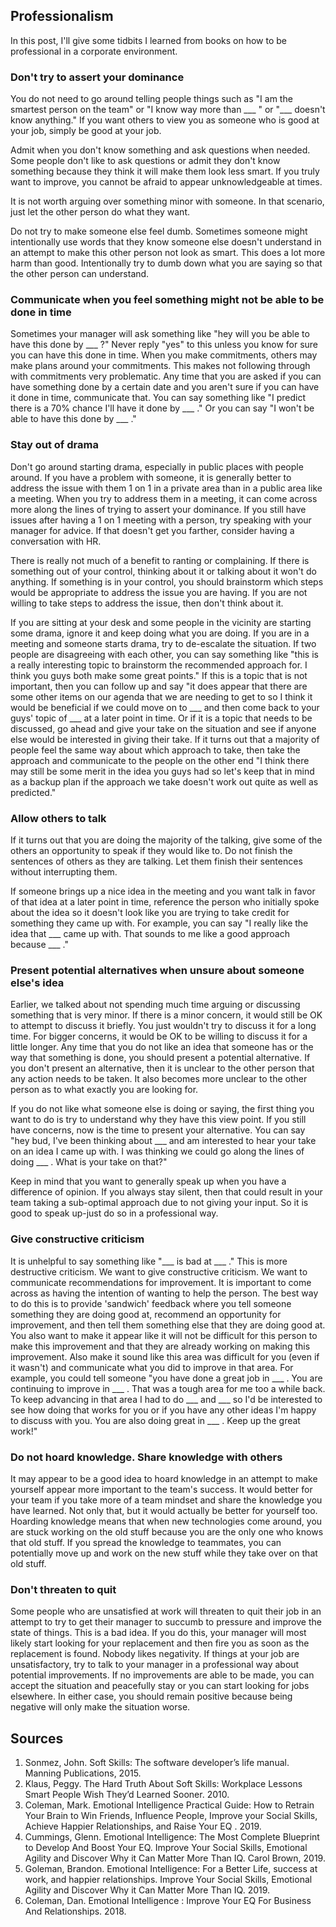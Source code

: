 ## Professionalism
In this post, I'll give some tidbits I learned from books on how to be professional in a corporate environment.

### Don't try to assert your dominance
You do not need to go around telling people things such as "I am the smartest person on the team" or "I know way more than ___ " or "___ doesn't know anything." If you want others to view you as someone who is good at your job, simply be good at your job.

Admit when you don't know something and ask questions when needed. Some people don't like to ask questions or admit they don't know something because they think it will make them look less smart. If you truly want to improve, you cannot be afraid to appear unknowledgeable at times.

It is not worth arguing over something minor with someone. In that scenario, just let the other person do what they want.

Do not try to make someone else feel dumb. Sometimes someone might intentionally use words that they know someone else doesn't understand in an attempt to make this other person not look as smart. This does a lot more harm than good. Intentionally try to dumb down what you are saying so that the other person can understand.

### Communicate when you feel something might not be able to be done in time
Sometimes your manager will ask something like "hey will you be able to have this done by ___ ?" Never reply "yes" to this unless you know for sure you can have this done in time. When you make commitments, others may make plans around your commitments. This makes not following through with commitments very problematic. Any time that you are asked if you can have something done by a certain date and you aren't sure if you can have it done in time, communicate that. You can say something like "I predict there is a 70% chance I'll have it done by ___ ." Or you can say "I won't be able to have this done by ___ ." 

### Stay out of drama
Don't go around starting drama, especially in public places with people around. If you have a problem with someone, it is generally better to address the issue with them 1 on 1 in a private area than in a public area like a meeting. When you try to address them in a meeting, it can come across more along the lines of trying to assert your dominance. If you still have issues after having a 1 on 1 meeting with a person, try speaking with your manager for advice. If that doesn't get you farther, consider having a conversation with HR.

There is really not much of a benefit to ranting or complaining. If there is something out of your control, thinking about it or talking about it won't do anything. If something is in your control, you should brainstorm which steps would be appropriate to address the issue you are having. If you are not willing to take steps to address the issue, then don't think about it.

If you are sitting at your desk and some people in the vicinity are starting some drama, ignore it and keep doing what you are doing. If you are in a meeting and someone starts drama, try to de-escalate the situation. If two people are disagreeing with each other, you can say something like "this is a really interesting topic to brainstorm the recommended approach for. I think you guys both make some great points." If this is a topic that is not important, then you can follow up and say "it does appear that there are some other items on our agenda that we are needing to get to so I think it would be beneficial if we could move on to ___ and then come back to your guys' topic of ___ at a later point in time. Or if it is a topic that needs to be discussed, go ahead and give your take on the situation and see if anyone else would be interested in giving their take. If it turns out that a majority of people feel the same way about which approach to take, then take the approach and communicate to the people on the other end "I think there may still be some merit in the idea you guys had so let's keep that in mind as a backup plan if the approach we take doesn't work out quite as well as predicted."

### Allow others to talk
If it turns out that you are doing the majority of the talking, give some of the others an opportunity to speak if they would like to.  Do not finish the sentences of others as they are talking. Let them finish their sentences without interrupting them.

If someone brings up a nice idea in the meeting and you want talk in favor of that idea at a later point in time, reference the person who initially spoke about the idea so it doesn't look like you are trying to take credit for something they came up with. For example, you can say "I really like the idea that ___ came up with. That sounds to me like a good approach because ___ ."

### Present potential alternatives when unsure about someone else's idea
Earlier, we talked about not spending much time arguing or discussing something that is very minor. If there is a minor concern, it would still be OK to attempt to discuss it briefly. You just wouldn't try to discuss it for a long time. For bigger concerns, it would be OK to be willing to discuss it for a little longer. Any time that you do not like an idea that someone has or the way that something is done, you should present a potential alternative. If you don't present an alternative, then it is unclear to the other person that any action needs to be taken. It also becomes more unclear to the other person as to what exactly you are looking for. 

If you do not like what someone else is doing or saying, the first thing you want to do is try to understand why they have this view point. If you still have concerns, now is the time to present your alternative. You can say "hey bud, I've been thinking about ___ and am interested to hear your take on an idea I came up with. I was thinking we could go along the lines of doing ___ . What is your take on that?"

Keep in mind that you want to generally speak up when you have a difference of opinion. If you always stay silent, then that could result in your team taking a sub-optimal approach due to not giving your input. So it is good to speak up-just do so in a professional way.

### Give constructive criticism
It is unhelpful to say something like "___ is bad at ___ ." This is more destructive criticism. We want to give constructive criticism. We want to communicate recommendations for improvement. It is important to come across as having the intention of wanting to help the person. The best way to do this is to provide 'sandwich' feedback where you tell someone something they are doing good at, recommend an opportunity for improvement, and then tell them something else that they are doing good at. You also want to make it appear like it will not be difficult for this person to make this improvement and that they are already working on making this improvement. Also make it sound like this area was difficult for you (even if it wasn't) and communicate what you did to improve in that area. For example, you could tell someone "you have done a great job in ___ . You are continuing to improve in ___ . That was a tough area for me too a while back. To keep advancing in that area I had to do ___ and ___ so I'd be interested to see how doing that works for you or if you have any other ideas I'm happy to discuss with you. You are also doing great in ___ . Keep up the great work!" 

### Do not hoard knowledge. Share knowledge with others
It may appear to be a good idea to hoard knowledge in an attempt to make yourself appear more important to the team's success. It would better for your team if you take more of a team mindset and share the knowledge you have learned. Not only that, but it would actually be better for yourself too. Hoarding knowledge means that when new technologies come around, you are stuck working on the old stuff because you are the only one who knows that old stuff. If you spread the knowledge to teammates, you can potentially move up and work on the new stuff while they take over on that old stuff.

### Don't threaten to quit
Some people who are unsatisfied at work will threaten to quit their job in an attempt to try to get their manager to succumb to pressure and improve the state of things. This is a bad idea. If you do this, your manager will most likely start looking for your replacement and then fire you as soon as the replacement is found. Nobody likes negativity. If things at your job are unsatisfactory, try to talk to your manager in a professional way about potential improvements. If no improvements are able to be made, you can accept the situation and peacefully stay or you can start looking for jobs elsewhere. In either case, you should remain positive because being negative will only make the situation worse.

## Sources
1. Sonmez, John. Soft Skills: The software developer’s life manual. Manning Publications, 2015.  
1. Klaus, Peggy. The Hard Truth About Soft Skills: Workplace Lessons Smart People Wish They’d Learned Sooner. 2010.  
1. Coleman, Mark. Emotional Intelligence Practical Guide: How to Retrain Your Brain to Win Friends, Influence People, Improve your Social Skills, Achieve Happier Relationships, and Raise Your EQ . 2019.  
1. Cummings, Glenn. Emotional Intelligence: The Most Complete Blueprint to Develop And Boost Your EQ. Improve Your Social Skills, Emotional Agility and Discover Why it Can Matter More Than IQ. Carol Brown, 2019.  
1. Goleman, Brandon. Emotional Intelligence: For a Better Life, success at work, and happier relationships. Improve Your Social Skills, Emotional Agility and Discover Why it Can Matter More Than IQ. 2019.  
1.  Coleman, Dan. Emotional Intelligence : Improve Your EQ For Business And Relationships. 2018.  
